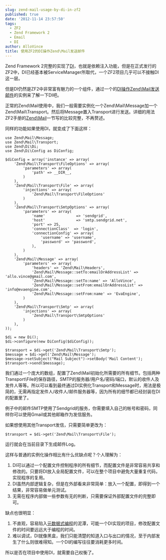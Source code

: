 ```yaml
---
slug: zend-mail-usage-by-di-in-zf2
published: true
date: '2012-11-14 23:57:50'
tags:
  - ZF2
  - Zend Framework 2
  - Email
  - DI
author: AlloVince
title: 使用ZF2的DI操作Zend\Mail发送邮件
---
```


Zend Framework 2完整的实现了[DI](http://framework.zend.com/manual/2.0/en/modules/zend.di.introduction.html)，也就是依赖注入功能，但是在正式发行的ZF2中，DI已经基本被ServiceManager所取代，一个ZF2项目几乎可以不接触DI这一层。

但是DI仍然是ZF2中非常富有魅力的一个组件，通过一个的[DI操作Zend\Mail发送邮件](http://avnpc.com/pages/zend-mail-usage-by-di-in-zf2)的实例来了解一下DI吧。

正常的Zend\Mail使用中，我们一般需要实例化一个Zend\Mail\Message加一个Zend\Mail\Transport。然后将Message置入Transport进行发送。详细的用法ZF2手册的[Zend\Mail](http://framework.zend.com/manual/2.0/en/modules/zend.mail.introduction.html)一节写的比较完整，不再赘述。

同样的功能如果使用DI，就变成了下面这样：

    use Zend\Mail\Message;
	use Zend\Mail\Transport;
	use Zend\Di\Di;
	use Zend\Di\Config as DiConfig;
    
	$diConfig = array('instance' => array(
	    'Zend\Mail\Transport\FileOptions' => array(
	        'parameters' => array(
	            'path' => __DIR__,
	        )
	    ),
	    'Zend\Mail\Transport\File' => array(
	        'injections' => array(
	            'Zend\Mail\Transport\FileOptions'
	        )
	    ),
	    'Zend\Mail\Transport\SmtpOptions' => array(
	        'parameters' => array(
	            'name'              => 'sendgrid',
	            'host'              => 'smtp.sendgrid.net',
	            'port' => 25,
	            'connectionClass'  => 'login',
	            'connectionConfig' => array(
	                'username' => 'username',
	                'password' => 'password',
	            ),
	        )
	    ),
	    'Zend\Mail\Message' => array(
	        'parameters' => array(
	            'headers' => 'Zend\Mail\Headers',
	            'Zend\Mail\Message::setTo:emailOrAddressList' => 'allo.vince@gmail.com',
	            'Zend\Mail\Message::setTo:name' => 'AlloVince',
	            'Zend\Mail\Message::setFrom:emailOrAddressList' => 'info@evaengine.com',
	            'Zend\Mail\Message::setFrom:name' => 'EvaEngine',
	        )
	    ),
	    'Zend\Mail\Transport\Smtp' => array(
	        'injections' => array(
	            'Zend\Mail\Transport\SmtpOptions'
	        )
	    ),
	));

	$di = new Di();
	$di->configure(new DiConfig($diConfig));

	$transport = $di->get('Zend\Mail\Transport\Smtp');
	$message = $di->get('Zend\Mail\Message');
	$message->setSubject("Mail Subject")->setBody('Mail Content');
	$transport->send($message);

我们通过一个庞大的数组，配置了Zend\Mail初始化所需要的所有细节。包括两种Transport\File的保存路径，SMTP的服务器/用户名/密码/端口，默认的收件人及发件人等等。所以可以看到最终通过DI实例化Transport和Message时，用法是极简的，无需再指定发件人/收件人/邮件服务器等，因为所有的细节都已经封装在DI的配置里了。

例子中的邮件SMTP使用了Sendgrid的服务，你需要填入自己的帐号和密码，同样你可以使用Gmail或其他邮箱作为发信服务。

如果想使用其他Transport发信，只需要简单更改为：

    $transport = $di->get('Zend\Mail\Transport\File');

运行就会在当前目录下生成邮件Log。

这样与普通的实例化操作相比有什么优缺点呢？个人理解为：

1. DI可以通过一个配置文件控制程序的所有细节，而配置文件是非常容易共享和修改的。只要将DI放入全局配置文件，可以在整个项目中避免大量重复代码，实现程序的复用。
2. DI虽然内部逻辑复杂，但是在外部看来非常简单：放入一个配置，即得到一个结果，非常容易做单元测试。
3. 无需在程序内部做一些参数有无的判断，只需要保证外部配置文件的完整即可。

缺点也很明显：

1. 不直观，容易陷入[元数据式编程](http://en.wikipedia.org/wiki/Metaprogramming)的泥潭，可能一个DI实现的项目，修改配置文件的时间要远远大于编程的时间。
2. 难以调试，DI就像黑盒，我们只能清楚的知道入口与出口的情况，至于内部发生了什么则很难得知。一个DI的编写往往要消耗更多时间。

所以是否在项目中使用DI，就需要自己权衡了。


